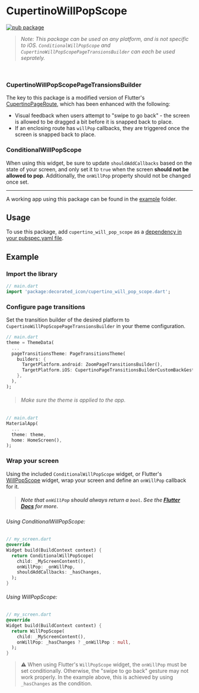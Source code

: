 # CupertinoWillPopScope

[![pub package](https://img.shields.io/pub/v/cupertino_will_pop_scope.svg)](https://pub.dev/packages/cupertino_will_pop_scope)

> _Note: This package can be used on any platform, and is not specific to iOS. `ConditionalWillPopScope` and `CupertinoWillPopScopePageTransionsBuilder` can each be used seprately._

<br />

### CupertinoWillPopScopePageTransionsBuilder

The key to this package is a modified version of Flutter's [CupertinoPageRoute](https://api.flutter.dev/flutter/cupertino/CupertinoPageRoute-class.html), which has been enhanced with the following:
- Visual feedback when users attempt to "swipe to go back" - the screen is allowed to be dragged a bit before it is snapped back to place.
- If an enclosing route has `willPop` callbacks, they are triggered once the screen is snapped back to place.


### ConditionalWillPopScope

When using this widget, be sure to update `shouldAddCallbacks` based on the state of your screen, and only set it to `true` when  the screen **should not be allowed to pop**. Additionally, the `onWillPop` property should not be changed once set.

-------

A working app using this package can be found in the [example](example/lib/main.dart) folder.

## Usage

To use this package, add `cupertino_will_pop_scope` as a [dependency in your pubspec.yaml file](https://flutter.io/using-packages/).


## Example
### Import the library

``` dart
// main.dart
import 'package:decorated_icon/cupertino_will_pop_scope.dart';
```

### Configure page transitions
Set the transition builder of the desired platform to `CupertinoWillPopScopePageTransionsBuilder` in your theme configuration.
```dart
// main.dart
theme = ThemeData(
  ...
  pageTransitionsTheme: PageTransitionsTheme(
    builders: {
      TargetPlatform.android: ZoomPageTransitionsBuilder(),
      TargetPlatform.iOS: CupertinoPageTransitionsBuilderCustomBackGestureWidth(),
    },
  ),
);
```

> ###### Make sure the theme is applied to the app.
```dart
// main.dart
MaterialApp(
  ...
  theme: theme,
  home: HomeScreen(),
);
```

### Wrap your screen
Using the included `ConditionalWillPopScope` widget, or Flutter's [WillPopScope](https://api.flutter.dev/flutter/widgets/WillPopScope-class.html) widget, wrap your screen and define an `onWillPop` callback for it.
> ##### Note that `onWillPop` should always return a `bool`. See the [Flutter Docs](https://api.flutter.dev/flutter/widgets/WillPopScope-class.html) for more.

###### Using ConditionalWillPopScope:
```dart
// my_screen.dart
@override
Widget build(BuildContext context) {
  return ConditionalWillPopScope(
    child: _MyScreenContent(),
    onWillPop: _onWillPop,
    shouldAddCallbacks: _hasChanges,
  );
}
```

###### Using WillPopScope:
```dart
// my_screen.dart
@override
Widget build(BuildContext context) {
  return WillPopScope(
    child: _MyScreenContent(),
    onWillPop: _hasChanges ? _onWillPop : null,
  );
}
```

> :warning: When using Flutter's `WillPopScope` widget, the  `onWillPop` must be set conditionally. Otherwise, the "swipe to go back" gesture may not work properly. In the example above, this is achieved by using `_hasChanges` as the condition.
